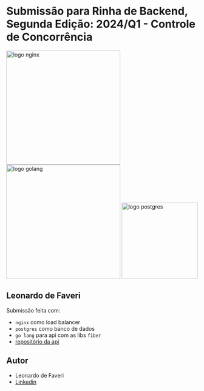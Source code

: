 # Submissão para Rinha de Backend, Segunda Edição: 2024/Q1 - Controle de Concorrência

<img src="https://upload.wikimedia.org/wikipedia/commons/c/c5/Nginx_logo.svg" alt="logo nginx" width="300" height="auto">

<img src="https://upload.wikimedia.org/wikipedia/commons/thumb/0/05/Go_Logo_Blue.svg/640px-Go_Logo_Blue.svg.png" alt="logo golang" width="300" height="auto">

<img src="https://upload.wikimedia.org/wikipedia/commons/2/29/Postgresql_elephant.svg" alt="logo postgres" width="200" height="auto">

## Leonardo de Faveri

Submissão feita com:

- `nginx` como load balancer
- `postgres` como banco de dados
- `go lang` para api com as libs `fiber`
- [repositório da api](https://github.com/Leodf/rinha-de-backend-2024-q1)

## Autor

- Leonardo de Faveri
- [Linkedin](https://www.linkedin.com/in/leonardo-de-faveri/)
